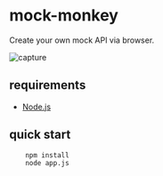 mock-monkey
======
Create your own mock API via browser.

![capture](doc/img/capture_top.png "capture")

requirements
------
+ [Node.js](http://nodejs.org/)


quick start
------
```bash
    npm install
    node app.js
```


